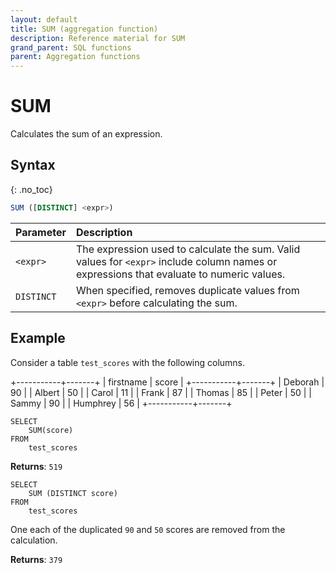 ```yaml
---
layout: default
title: SUM (aggregation function)
description: Reference material for SUM
grand_parent: SQL functions
parent: Aggregation functions
---
```


# SUM

Calculates the sum of an expression.

## Syntax
{: .no_toc}

```sql
SUM ([DISTINCT] <expr>)
```

| Parameter | Description                                                                                                                              |
| :--------- | :---------------------------------------------------------------------------------------------------------------------------------------- |
| `<expr>`   | The expression used to calculate the sum. Valid values for `<expr>` include column names or expressions that evaluate to numeric values. |
| `DISTINCT` | When specified, removes duplicate values from `<expr>` before calculating the sum. |

## Example

Consider a table `test_scores` with the following columns.

+-----------+-------+
| firstname | score |
+-----------+-------+
| Deborah   |    90 |
| Albert    |    50 |
| Carol     |    11 |
| Frank     |    87 |
| Thomas    |    85 |
| Peter     |    50 |
| Sammy     |    90 |
| Humphrey  |    56 |
+-----------+-------+


```
SELECT
	SUM(score)
FROM
	test_scores
```

**Returns**: `519`

```
SELECT
	SUM (DISTINCT score)
FROM
	test_scores
```

One each of the duplicated `90` and `50` scores are removed from the calculation.

**Returns**: `379`

